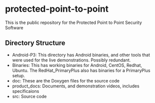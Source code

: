 # protected-point-to-point
This is the public repository for the Protected Point to Point Security Software

## Directory Structure
 - Android-P3: This directory has Android binaries, and other tools that were used for the live demonstrations. Possibly redundant.
 - Binaries: This has working binaries for Android, CentOS, Redhat, Ubuntu. The RedHat_PrimaryPlus also has binaries for a PrimaryPlus setup.
 - doc: These are the Doxygen files for the source code
 - product_docs: Documents, and demonstration videos, includes specificaions
 - src: Source code
